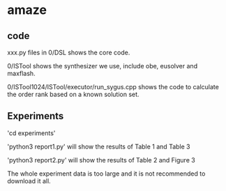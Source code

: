 # amaze

## code

xxx.py files in 0/DSL shows the core code.

0/ISTool shows the synthesizer we use, include obe, eusolver and maxflash.

0/ISTool1024/ISTool/executor/run_sygus.cpp shows the code to calculate the order rank based on a known solution set. 

## Experiments

'cd experiments'

'python3 report1.py' will show the results of Table 1 and Table 3

'python3 report2.py' will show the results of Table 2 and Figure 3

The whole experiment data is too large and it is not recommended to download it all.

